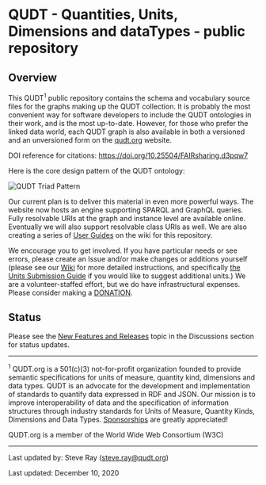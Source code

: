 QUDT - Quantities, Units, Dimensions and dataTypes - public repository
======================================================================

Overview
--------

This QUDT<sup>1</sup> public repository contains the schema and vocabulary source files for the graphs making up the QUDT collection. It is probably the most convenient way for software developers to include the QUDT ontologies in their work, and is the most up-to-date. However, for those who prefer the linked data world, each QUDT graph is also available in both a versioned and an unversioned form on the <a href="http://qudt.org">qudt.org</a> website.

DOI reference for citations: https://doi.org/10.25504/FAIRsharing.d3pqw7


Here is the core design pattern of the QUDT ontology:

![QUDT Triad Pattern](https://github.com/qudt/qudt-public-repo/wiki/Quantity_Triad_Pattern.png)

Our current plan is to deliver this material in even more powerful ways. The website now hosts an engine supporting SPARQL and GraphQL queries. Fully resolvable URIs at the graph and instance level are available online. Eventually we will also support resolvable class URIs as well. We are also creating a series of <a href="https://github.com/qudt/qudt-public-repo/wiki/User-Guide-for-QUDT"> User Guides</a> on the wiki for this repository.

We encourage you to get involved. If you have particular needs or see errors, please create an Issue and/or make changes or additions yourself (please see our <a href="https://github.com/qudt/qudt-public-repo/wiki">   Wiki</a> for more detailed instructions, and specifically <a href="https://github.com/qudt/qudt-public-repo/wiki/Unit-Vocabulary-Submission-Guidelines"> the Units Submission Guide</a> if you would like to suggest additional units.) We are a volunteer-staffed effort, but we do have infrastructural expenses. Please consider making a [DONATION](https://github.com/sponsors/qudt).

Status
------

Please see the [New Features and Releases](https://github.com/qudt/qudt-public-repo/discussions/315) topic in the Discussions section for status updates.



<hr/>
<p style="font-size=xx-small;"><sup>1</sup> QUDT.org is a 501(c)(3) not-for-profit organization founded to provide semantic specifications for units of measure, quantity kind, dimensions and data types.   QUDT is an advocate for the development and implementation of standards to quantify data expressed in RDF and JSON.   Our mission is to improve interoperability of data and the specification of information structures through industry standards for Units of Measure, Quantity Kinds, Dimensions and Data Types. <a href="https://github.com/sponsors/qudt">Sponsorships</a> are greatly appreciated!

QUDT.org is a member of the World Wide Web Consortium (W3C)



<hr/>


Last updated by: Steve Ray (steve.ray@qudt.org)

Last updated: December 10, 2020
